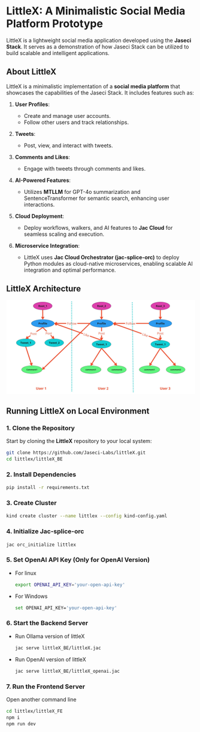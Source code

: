 # LittleX: A Minimalistic Social Media Platform Prototype

LittleX is a lightweight social media application developed using the **Jaseci Stack**. It serves as a demonstration of how Jaseci Stack can be utilized to build scalable and intelligent applications.

## **About LittleX**

LittleX is a minimalistic implementation of a **social media platform** that showcases the capabilities of the Jaseci Stack. It includes features such as:

1. **User Profiles**:
   - Create and manage user accounts.
   - Follow other users and track relationships.

2. **Tweets**:
   - Post, view, and interact with tweets.

3. **Comments and Likes**:
   - Engage with tweets through comments and likes.

4. **AI-Powered Features**:
   - Utilizes **MTLLM** for GPT-4o summarization and SentenceTransformer for semantic search, enhancing user interactions.

5. **Cloud Deployment**:
   - Deploy workflows, walkers, and AI features to **Jac Cloud** for seamless scaling and execution.

6. **Microservice Integration**:
   - LittleX uses **Jac Cloud Orchestrator (jac-splice-orc)** to deploy Python modules as cloud-native microservices, enabling scalable AI integration and optimal performance.

## **LittleX Architecture**

![Architecture](Documentation/images/Architecture.jpg)


## **Running LittleX on Local Environment**

### 1. Clone the Repository

Start by cloning the **LittleX** repository to your local system:

```bash
git clone https://github.com/Jaseci-Labs/littleX.git
cd littlex/littleX_BE
```
### 2. Install Dependencies
```bash
pip install -r requirements.txt
```
### 3. Create Cluster
```bash
kind create cluster --name littlex --config kind-config.yaml
```
### 4. Initialize Jac-splice-orc
```bash
jac orc_initialize littlex
```
### 5. Set OpenAI API Key (Only for OpenAI Version)

- For linux
   ```bash
   export OPENAI_API_KEY='your-open-api-key'
   ```
- For Windows
   ```bash
   set OPENAI_API_KEY='your-open-api-key'
   ```

### 6. Start the Backend Server
- Run Ollama version of littleX
   ```bash
   jac serve littleX_BE/littleX.jac
   ```
- Run OpenAI version of littleX
   ```bash
   jac serve littleX_BE/littleX_openai.jac
   ```
### 7. Run the Frontend Server
Open another command line
```bash
cd littlex/littleX_FE
npm i
npm run dev
```

